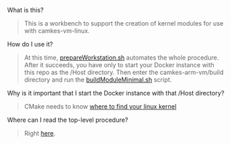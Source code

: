 What is this?

> This is a workbench to support the creation of kernel modules for use with camkes-vm-linux.

 How do I use it?

> At this time, [prepareWorkstation.sh](https://github.com/NeisesResearch/vm_measure/blob/main/prepareWorkstation.sh) automates the whole procedure.
> After it succeeds, you have only to start your Docker instance with this repo as the /Host directory.
> Then enter the camkes-arm-vm/build directory and run the [buildModuleMinimal.sh](https://github.com/NeisesResearch/vm_measure/blob/main/buildScripts/buildModuleMinimal.sh) script.

Why is it important that I start the Docker instance with that /Host directory?

> CMake needs to know [where to find your linux kernel](https://github.com/NeisesResearch/vm_measure/blob/8763310800f5fb09be0e7350f8bfd568052ec514/module_minimal/CMakeLists.txt#L38)

Where can I read the top-level procedure?

> Right [here](https://github.com/NeisesResearch/vm_measure/wiki/seL4Config).


